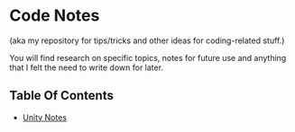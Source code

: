 # Code Notes

(aka my repository for tips/tricks and other ideas for coding-related stuff.)

You will find research on specific topics, notes for future use and anything that I felt the need to write down for later.

## Table Of Contents

- [Unity Notes](/Unity/)